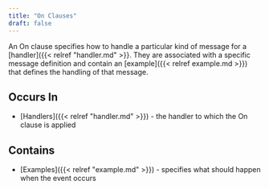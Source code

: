 ```yaml
---
title: "On Clauses"
draft: false
---
```


An On clause specifies how to handle a particular kind of message
for a [handler]({{< relref "handler.md" >}}. They are associated with a 
specific message definition and contain an [example]({{< relref example.md >}})
that defines the handling of that message.

## Occurs In

* [Handlers]({{< relref "handler.md" >}}) - the handler to which the On 
  clause is applied

## Contains
* [Examples]({{< relref "example.md" >}}) - specifies what should happen when 
  the event occurs
